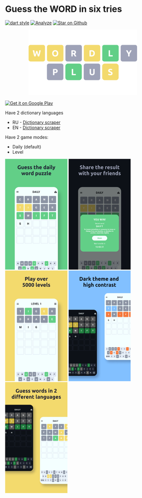 # Guess the **WORD** in six tries
[![dart style](https://img.shields.io/badge/style-carapacik__lints%20-brightgreen?logo=dart)](https://pub.dev/packages/carapacik_lints)
[![Analyze](https://github.com/Carapacik/WordlyPlus/actions/workflows/analyze.yml/badge.svg?branch=main)](https://github.com/Carapacik/WordlyPlus/actions/workflows/analyze.yml)
[![Star on Github](https://img.shields.io/github/stars/Carapacik/WordlyPlus?logo=github)](https://github.com/Carapacik/WordlyPlus)
<p align="center"><img src="./assets/images/splash_dark.png" alt="Wordly Plus Logo" width="70%" /></p>

<a href='https://play.google.com/store/apps/details?id=com.carapacik.wordly'><img alt='Get it on Google Play' src='https://play.google.com/intl/en_us/badges/images/generic/en_badge_web_generic.png' height='90px'/></a>

Have 2 dictionary languages
- RU  - [Dictionary scraper](https://github.com/Carapacik/gufo-me-dictionary-scraper)
- EN  - [Dictionary scraper](https://github.com/Carapacik/cambridge-dictionary-scraper)

Have 2 game modes:
- Daily (default)
- Level

<img src="./.github/readme/1.png" width="40%" /> <img src="./.github/readme/2.png" width="40%" />
<img src="./.github/readme/3.png" width="40%" /> <img src="./.github/readme/4.png" width="40%" />
<img src="./.github/readme/5.png" width="40%" />